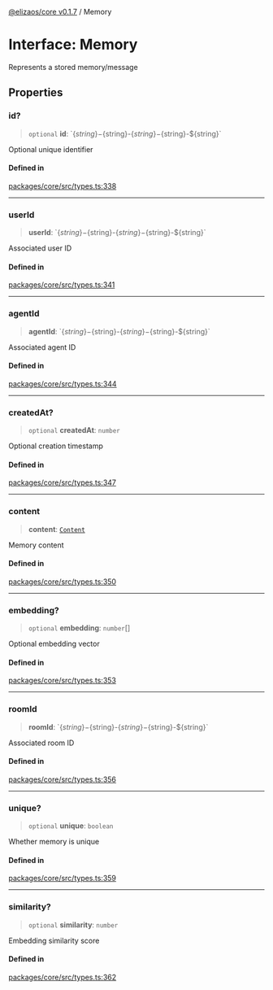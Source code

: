 [@elizaos/core v0.1.7](../index.md) / Memory

# Interface: Memory

Represents a stored memory/message

## Properties

### id?

> `optional` **id**: \`$\{string\}-$\{string\}-$\{string\}-$\{string\}-$\{string\}\`

Optional unique identifier

#### Defined in

[packages/core/src/types.ts:338](https://github.com/elizaOS/eliza/blob/main/packages/core/src/types.ts#L338)

---

### userId

> **userId**: \`$\{string\}-$\{string\}-$\{string\}-$\{string\}-$\{string\}\`

Associated user ID

#### Defined in

[packages/core/src/types.ts:341](https://github.com/elizaOS/eliza/blob/main/packages/core/src/types.ts#L341)

---

### agentId

> **agentId**: \`$\{string\}-$\{string\}-$\{string\}-$\{string\}-$\{string\}\`

Associated agent ID

#### Defined in

[packages/core/src/types.ts:344](https://github.com/elizaOS/eliza/blob/main/packages/core/src/types.ts#L344)

---

### createdAt?

> `optional` **createdAt**: `number`

Optional creation timestamp

#### Defined in

[packages/core/src/types.ts:347](https://github.com/elizaOS/eliza/blob/main/packages/core/src/types.ts#L347)

---

### content

> **content**: [`Content`](Content.md)

Memory content

#### Defined in

[packages/core/src/types.ts:350](https://github.com/elizaOS/eliza/blob/main/packages/core/src/types.ts#L350)

---

### embedding?

> `optional` **embedding**: `number`[]

Optional embedding vector

#### Defined in

[packages/core/src/types.ts:353](https://github.com/elizaOS/eliza/blob/main/packages/core/src/types.ts#L353)

---

### roomId

> **roomId**: \`$\{string\}-$\{string\}-$\{string\}-$\{string\}-$\{string\}\`

Associated room ID

#### Defined in

[packages/core/src/types.ts:356](https://github.com/elizaOS/eliza/blob/main/packages/core/src/types.ts#L356)

---

### unique?

> `optional` **unique**: `boolean`

Whether memory is unique

#### Defined in

[packages/core/src/types.ts:359](https://github.com/elizaOS/eliza/blob/main/packages/core/src/types.ts#L359)

---

### similarity?

> `optional` **similarity**: `number`

Embedding similarity score

#### Defined in

[packages/core/src/types.ts:362](https://github.com/elizaOS/eliza/blob/main/packages/core/src/types.ts#L362)
